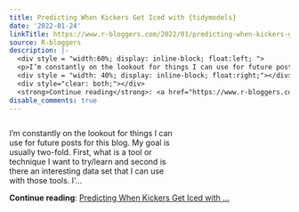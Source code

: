 ```yaml
---
title: Predicting When Kickers Get Iced with {tidymodels}
date: '2022-01-24'
linkTitle: https://www.r-bloggers.com/2022/01/predicting-when-kickers-get-iced-with-tidymodels/
source: R-bloggers
description: |-
  <div style = "width:60%; display: inline-block; float:left; ">
  <p>I’m constantly on the lookout for things I can use for future posts for this blog. My goal is usually two-fold. First, what is a tool or technique I want to try/learn and second is there an interesting data set that I can use with those tools. I’...</p></div>
  <div style = "width: 40%; display: inline-block; float:right;"></div>
  <div style="clear: both;"></div>
  <strong>Continue reading</strong>: <a href="https://www.r-bloggers.com/2022/01/predicting-when-kickers-get-iced-with-tidymodels/">Predicting When Kickers Get Iced with ...
disable_comments: true
---
```

<div style = "width:60%; display: inline-block; float:left; ">
<p>I’m constantly on the lookout for things I can use for future posts for this blog. My goal is usually two-fold. First, what is a tool or technique I want to try/learn and second is there an interesting data set that I can use with those tools. I’...</p></div>
<div style = "width: 40%; display: inline-block; float:right;"></div>
<div style="clear: both;"></div>
<strong>Continue reading</strong>: <a href="https://www.r-bloggers.com/2022/01/predicting-when-kickers-get-iced-with-tidymodels/">Predicting When Kickers Get Iced with ...